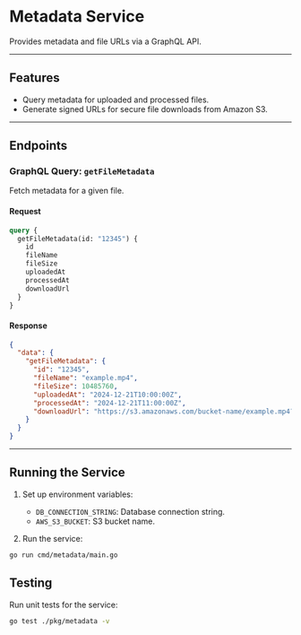 # Metadata Service

Provides metadata and file URLs via a GraphQL API.

---

## **Features**
- Query metadata for uploaded and processed files.
- Generate signed URLs for secure file downloads from Amazon S3.

---

## **Endpoints**

### **GraphQL Query: `getFileMetadata`**
Fetch metadata for a given file.

#### Request
```graphql
query {
  getFileMetadata(id: "12345") {
    id
    fileName
    fileSize
    uploadedAt
    processedAt
    downloadUrl
  }
}
```

#### Response
```json
{
  "data": {
    "getFileMetadata": {
      "id": "12345",
      "fileName": "example.mp4",
      "fileSize": 10485760,
      "uploadedAt": "2024-12-21T10:00:00Z",
      "processedAt": "2024-12-21T11:00:00Z",
      "downloadUrl": "https://s3.amazonaws.com/bucket-name/example.mp4?signature=xyz"
    }
  }
}
```

---

## **Running the Service**

1. Set up environment variables:
    - `DB_CONNECTION_STRING`: Database connection string.
    - `AWS_S3_BUCKET`: S3 bucket name.

2. Run the service:
```bash
go run cmd/metadata/main.go
```

## **Testing**

Run unit tests for the service:

```bash
go test ./pkg/metadata -v
```